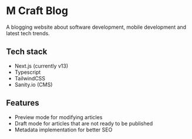 # M Craft Blog 

A blogging website about software development, mobile development and latest tech trends.

## Tech stack

- Next.js (currently v13)
- Typescript
- TailwindCSS
- Sanity.io (CMS)

## Features

- Preview mode for modifying articles
- Draft mode for articles that are not ready to be published
- Metadata implementation for better SEO
